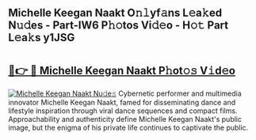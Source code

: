 ## Michelle Keegan Naakt O𝚗𝚕yf𝚊ns L𝚎a𝚔ed N𝚞𝚍es - Part-IW6 P𝚑𝚘tos Vi𝚍𝚎o - H𝚘𝚝 Part L𝚎a𝚔s y1JSG

# <h2><a href="http://kfdlvre.oniu.top/?m=Michelle+Keegan+Naakt">🔗👉 🔴 Michelle Keegan Naakt P𝚑ot𝚘𝚜 V𝚒d𝚎o</a></h2>

[![Michelle Keegan Naakt Nu𝚍e𝚜](https://i.imgur.com/0qMVB7G.gif)](http://kfdlvre.oniu.top/?m=Michelle+Keegan+Naakt)
Cybernetic performer and multimedia innovator Michelle Keegan Naakt, famed for disseminating dance and lifestyle inspiration through viral dance sequences and compact films. Approachability and authenticity define Michelle Keegan Naakt's public image, but the enigma of his private life continues to captivate the public.  
